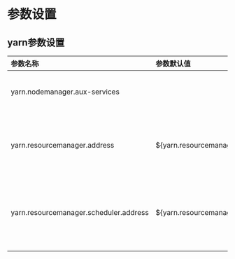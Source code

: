 # 参数设置

## yarn参数设置

| 参数名称 | 参数默认值 | 参数说明 |
| :--- | :--- | :--- |
| yarn.nodemanager.aux-services |   | 附属服务，需配置成mapreduce\_shuffle才可运行MapReduce程序 |
| yarn.resourcemanager.address | ${yarn.resourcemanager.hostname}:8032 | ResourceManager 对客户端暴露的地址。客户端通过该地址向RM提交应用程序，杀死应用程序等。 |
|yarn.resourcemanager.scheduler.address  | ${yarn.resourcemanager.hostname}:8030 | ResourceManager 对ApplicationMaster暴露的访问地址。ApplicationMaster通过该地址向RM申请资源、释放资源等
| | |




